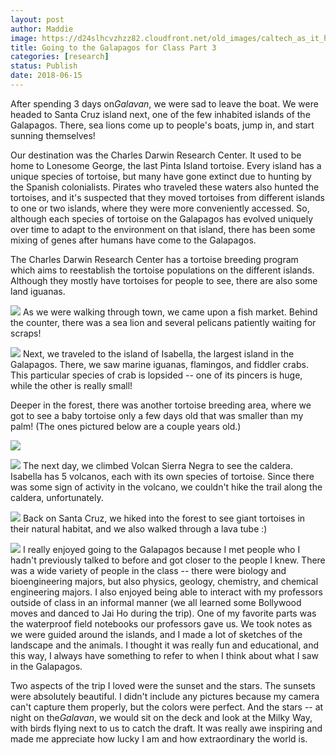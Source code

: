 ```yaml
---
layout: post
author: Maddie
image: https://d24slhcvzhzz82.cloudfront.net/old_images/caltech_as_it_happens/6a0105349b8251970b0223c84d8c0d200c.jpg
title: Going to the Galapagos for Class Part 3
categories: [research]
status: Publish
date: 2018-06-15
---
```



After spending 3 days on*Galavan*, we were sad to leave the boat. We were headed to Santa Cruz island next, one of the few inhabited islands of the Galapagos. There, sea lions come up to people's boats, jump in, and start sunning themselves!

Our destination was the Charles Darwin Research Center. It used to be home to Lonesome George, the last Pinta Island tortoise. Every island has a unique species of tortoise, but many have gone extinct due to hunting by the Spanish colonialists. Pirates who traveled these waters also hunted the tortoises, and it's suspected that they moved tortoises from different islands to one or two islands, where they were more conveniently accessed. So, although each species of tortoise on the Galapagos has evolved uniquely over time to adapt to the environment on that island, there has been some mixing of genes after humans have come to the Galapagos.

The Charles Darwin Research Center has a tortoise breeding program which aims to reestablish the tortoise populations on the different islands. Although they mostly have tortoises for people to see, there are also some land iguanas.


![](https://d24slhcvzhzz82.cloudfront.net/old_images/caltech_as_it_happens/6a0105349b8251970b0223c84d8c05200c.jpg)
As we were walking through town, we came upon a fish market. Behind the counter, there was a sea lion and several pelicans patiently waiting for scraps!

![](https://d24slhcvzhzz82.cloudfront.net/old_images/caltech_as_it_happens/6a0105349b8251970b0223c84d8bf1200c.jpg)
Next, we traveled to the island of Isabella, the largest island in the Galapagos. There, we saw marine iguanas, flamingos, and fiddler crabs. This particular species of crab is lopsided -- one of its pincers is huge, while the other is really small!

Deeper in the forest, there was another tortoise breeding area, where we got to see a baby tortoise only a few days old that was smaller than my palm! (The ones pictured below are a couple years old.)

![](https://d24slhcvzhzz82.cloudfront.net/old_images/caltech_as_it_happens/6a0105349b8251970b0223c84d8c09200c.jpg)


![](https://d24slhcvzhzz82.cloudfront.net/old_images/6a0105349b8251970b0223c84d8bf5200c-500wi.jpg)
The next day, we climbed Volcan Sierra Negra to see the caldera. Isabella has 5 volcanos, each with its own species of tortoise. Since there was some sign of activity in the volcano, we couldn't hike the trail along the caldera, unfortunately.


![](https://d24slhcvzhzz82.cloudfront.net/old_images/caltech_as_it_happens/6a0105349b8251970b0223c84d8c01200c.jpg)
Back on Santa Cruz, we hiked into the forest to see giant tortoises in their natural habitat, and we also walked through a lava tube :)

![](https://d24slhcvzhzz82.cloudfront.net/old_images/caltech_as_it_happens/6a0105349b8251970b0224e03c35cc200d.jpg)
I really enjoyed going to the Galapagos because I met people who I hadn't previously talked to before and got closer to the people I knew. There was a wide variety of people in the class -- there were biology and bioengineering majors, but also physics, geology, chemistry, and chemical engineering majors. I also enjoyed being able to interact with my professors outside of class in an informal manner (we all learned some Bollywood moves and danced to Jai Ho during the trip). One of my favorite parts was the waterproof field notebooks our professors gave us. We took notes as we were guided around the islands, and I made a lot of sketches of the landscape and the animals. I thought it was really fun and educational, and this way, I always have something to refer to when I think about what I saw in the Galapagos.

Two aspects of the trip I loved were the sunset and the stars. The sunsets were absolutely beautiful. I didn't include any pictures because my camera can't capture them properly, but the colors were perfect. And the stars -- at night on the*Galavan*, we would sit on the deck and look at the Milky Way, with birds flying next to us to catch the draft. It was really awe inspiring and made me appreciate how lucky I am and how extraordinary the world is.

